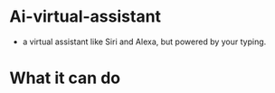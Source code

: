 # Ai-virtual-assistant
- a virtual assistant like Siri and Alexa, but powered by your typing.
# What it can do 
